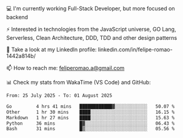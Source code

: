 💻 I'm currently working Full-Stack Developer, but more focused on backend

⚡ Interested in technologies from the JavaScript universe, GO Lang, Serverless, Clean Architecture, DDD, TDD and other design patterns

👥 Take a look at my LinkedIn profile: linkedin.com/in/felipe-romao-1442a814b/

📫 How to reach me: feliperomao.a@gmail.com

📊 Check my stats from WakaTime (VS Code) and GitHub:

<!--START_SECTION:waka-->

```txt
From: 25 July 2025 - To: 01 August 2025

Go         4 hrs 41 mins   ████████████▓░░░░░░░░░░░░   50.07 %
Other      1 hr 30 mins    ████░░░░░░░░░░░░░░░░░░░░░   16.15 %
Markdown   1 hr 27 mins    ████░░░░░░░░░░░░░░░░░░░░░   15.63 %
Python     36 mins         █▓░░░░░░░░░░░░░░░░░░░░░░░   06.43 %
Bash       31 mins         █▒░░░░░░░░░░░░░░░░░░░░░░░   05.56 %
```

<!--END_SECTION:waka-->

